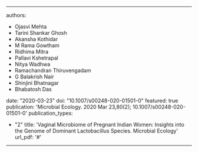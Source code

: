 
---
authors:
 - Ojasvi Mehta
 - Tarini Shankar Ghosh
 - Akansha Kothidar
 - M Rama Gowtham
 - Ridhima Mitra
 - Pallavi Kshetrapal
 - Nitya Wadhwa
 - Ramachandran Thiruvengadam
 - G Balakrish Nair
 - Shinjini Bhatnagar
 - Bhabatosh Das


date: "2020-03-23"
doi: "10.1007/s00248-020-01501-0"
featured: true
publication: 'Microbial Ecology. 2020 Mar 23,80(2); 10.1007/s00248-020-01501-0'
publication_types:
- "2"
title: 'Vaginal Microbiome of Pregnant Indian Women: Insights into the Genome of Dominant Lactobacillus Species. Microbial Ecology'
url_pdf: '#'
---
